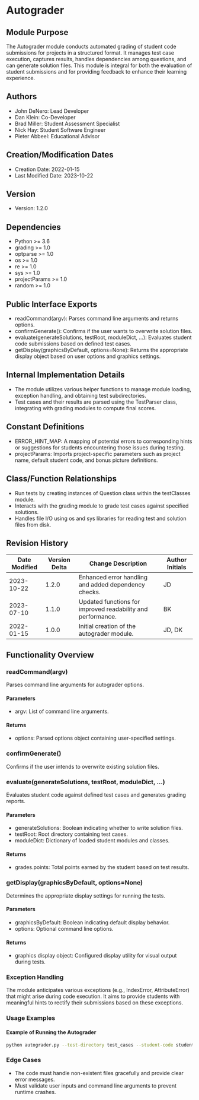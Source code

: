 # Autograder

## Module Purpose
The Autograder module conducts automated grading of student code submissions for 
projects in a structured format. It manages test case execution, captures results, 
handles dependencies among questions, and can generate solution files. This module 
is integral for both the evaluation of student submissions and for providing feedback 
to enhance their learning experience.

## Authors
- John DeNero: Lead Developer
- Dan Klein: Co-Developer
- Brad Miller: Student Assessment Specialist
- Nick Hay: Student Software Engineer
- Pieter Abbeel: Educational Advisor

## Creation/Modification Dates
- Creation Date: 2022-01-15
- Last Modified Date: 2023-10-22

## Version
- Version: 1.2.0

## Dependencies
- Python >= 3.6
- grading >= 1.0
- optparse >= 1.0
- os >= 1.0
- re >= 1.0
- sys >= 1.0
- projectParams >= 1.0
- random >= 1.0

## Public Interface Exports
- readCommand(argv): Parses command line arguments and returns options.
- confirmGenerate(): Confirms if the user wants to overwrite solution files.
- evaluate(generateSolutions, testRoot, moduleDict, ...): Evaluates student 
  code submissions based on defined test cases.
- getDisplay(graphicsByDefault, options=None): Returns the appropriate display 
  object based on user options and graphics settings.

## Internal Implementation Details
- The module utilizes various helper functions to manage module loading, 
  exception handling, and obtaining test subdirectories.
- Test cases and their results are parsed using the TestParser class, integrating 
  with grading modules to compute final scores.

## Constant Definitions
- ERROR_HINT_MAP: A mapping of potential errors to corresponding hints or 
  suggestions for students encountering those issues during testing.
- projectParams: Imports project-specific parameters such as project name, 
  default student code, and bonus picture definitions.

## Class/Function Relationships
- Run tests by creating instances of Question class within the testClasses module.
- Interacts with the grading module to grade test cases against specified solutions.
- Handles file I/O using os and sys libraries for reading test and solution files 
  from disk.

## Revision History
| Date Modified | Version Delta | Change Description                                           | Author Initials |
|---------------|---------------|-------------------------------------------------------------|------------------|
| 2023-10-22    | 1.2.0        | Enhanced error handling and added dependency checks.        | JD                |
| 2023-07-10    | 1.1.0        | Updated functions for improved readability and performance.  | BK                |
| 2022-01-15    | 1.0.0        | Initial creation of the autograder module.                  | JD, DK            |

## Functionality Overview

### readCommand(argv)
Parses command line arguments for autograder options.

#### Parameters
- argv: List of command line arguments.

#### Returns
- options: Parsed options object containing user-specified settings.

### confirmGenerate()
Confirms if the user intends to overwrite existing solution files.

### evaluate(generateSolutions, testRoot, moduleDict, ...)
Evaluates student code against defined test cases and generates grading reports.

#### Parameters
- generateSolutions: Boolean indicating whether to write solution files.
- testRoot: Root directory containing test cases.
- moduleDict: Dictionary of loaded student modules and classes.

#### Returns
- grades.points: Total points earned by the student based on test results.

### getDisplay(graphicsByDefault, options=None)
Determines the appropriate display settings for running the tests.

#### Parameters
- graphicsByDefault: Boolean indicating default display behavior.
- options: Optional command line options.

#### Returns
- graphics display object: Configured display utility for visual output during tests.

### Exception Handling
The module anticipates various exceptions (e.g., IndexError, AttributeError) 
that might arise during code execution. It aims to provide students with 
meaningful hints to rectify their submissions based on these exceptions. 

### Usage Examples
#### Example of Running the Autograder
```bash
python autograder.py --test-directory test_cases --student-code student_code.py
```

### Edge Cases
- The code must handle non-existent files gracefully and provide clear error messages.
- Must validate user inputs and command line arguments to prevent runtime crashes.